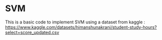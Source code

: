 # SVM

This is a basic code to implement SVM using a dataset from kaggle : https://www.kaggle.com/datasets/himanshunakrani/student-study-hours?select=score_updated.csv

